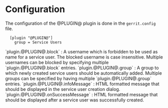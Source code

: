 Configuration
=============

The configuration of the @PLUGIN@ plugin is done in the `gerrit.config`
file.

```
  [plugin "@PLUGIN@"]
    group = Service Users
```

<a id="block">
`plugin.@PLUGIN@.block`
:	A username which is forbidden to be used as name for a service
	user. The blocked username is case insensitive. Multiple
	usernames can be blocked by specifying multiple
	`plugin.@PLUGIN@.block` entries.

<a id="group">
`plugin.@PLUGIN@.group`
:	A group to which newly created service users should be
	automatically added. Multiple groups can be specified by having
	multiple `plugin.@PLUGIN@.group` entries.

<a id="infoMessage">
`plugin.@PLUGIN@.infoMessage`
:	HTML formatted message that should be displayed in the service user
	creation dialog.

<a id="onSuccessMessage">
`plugin.@PLUGIN@.onSuccessMessage`
:	HTML formatted message that should be displayed after a service
	user was successfully created.
